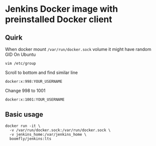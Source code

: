 # Jenkins Docker image with preinstalled Docker client

## Quirk

When docker mount `/var/run/docker.sock` volume it might have random GID
On Ubuntu

    vim /etc/group

Scroll to bottom and find similar line

    docker:x:998:YOUR_USERNAME

Change 998 to 1001

    docker:x:1001:YOUR_USERNAME

## Basic usage

    docker run -it \
      -v /var/run/docker.sock:/var/run/docker.sock \
      -v jenkins_home:/var/jenkins_home \
      boomfly/jenkins:lts
